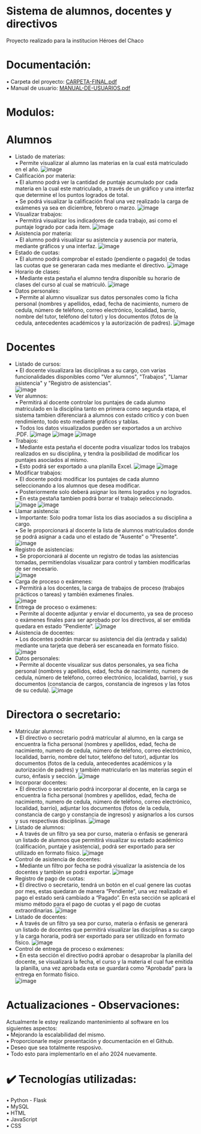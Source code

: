 # Sistema de alumnos, docentes y directivos
Proyecto realizado para la institucion Héroes del Chaco
# Documentación:
• Carpeta del proyecto: [CARPETA-FINAL.pdf](https://github.com/carloslugoo/Proyecto.2022-UCI/files/13528107/CARPETA-FINAL.pdf) <br>
• Manual de usuario: [MANUAL-DE-USUARIOS.pdf](https://github.com/carloslugoo/Proyecto.2022-UCI/files/13528106/MANUAL-DE-USUARIOS.pdf)

# Modulos:
# Alumnos <br>
- Listado de materias: <br>
• Permite visualizar al alumno las materias en la cual está matriculado en el año.
![image](https://github.com/Luguitoo/Proyecto.2022-UCI/assets/112581880/f4d1efbc-bd78-43e1-9917-4f6fede4f6ab)
- Calificación por materia:  <br>
• El alumno podrá ver la cantidad de puntaje acumulado por cada materia en la cual este matriculado, a
través de un gráfico y una interfaz que determine el los puntos logrados de total. <br>
• Se podrá visualizar la calificación final una vez realizado la carga de exámenes ya
sea en diciembre, febrero o marzo.
![image](https://github.com/Luguitoo/Proyecto.2022-UCI/assets/112581880/1eec6aac-7b10-4878-bd8e-221cfaa8c9f6)
- Visualizar trabajos:  <br>
• Permitirá visualizar los indicadores de cada trabajo, asi como el puntaje logrado por cada item.
![image](https://github.com/carloslugoo/Proyecto.2022-UCI/assets/112581880/7f27a092-4186-4ce4-a1d0-f9d40d645b44)
- Asistencia por materia:  <br>
• El alumno podrá visualizar su asistencia y ausencia por materia, mediante gráficos y
una interfaz.
![image](https://github.com/Luguitoo/Proyecto.2022-UCI/assets/112581880/3be6fb9f-e8ca-47cd-8e43-3013e6b5b293)
- Estado de cuotas: <br>
• El alumno podrá comprobar el estado (pendiente o pagado) de todas las cuotas que
se generaran cada mes mediante el directivo.
![image](https://github.com/Luguitoo/Proyecto.2022-UCI/assets/112581880/ff614a5b-dcda-493d-980c-39ce7d8c2473)
- Horario de clases: <br>
• Mediante esta pestaña el alumno tendra disponible su horario de clases del curso al cual se matriculó.
![image](https://github.com/carloslugoo/Proyecto.2022-UCI/assets/112581880/61ba925b-91b4-4f32-97b6-14b3d5171f3f)
- Datos personales: <br>
• Permite al alumno visualizar sus datos personales como la ficha personal (nombres y
apellidos, edad, fecha de nacimiento, numero de cedula, número de teléfono, correo
electrónico, localidad, barrio, nombre del tutor, teléfono del tutor) y los documentos
(fotos de la cedula, antecedentes académicos y la autorización de padres).
![image](https://github.com/Luguitoo/Proyecto.2022-UCI/assets/112581880/8782fa1b-0191-450d-a9e5-5d659f17e219)
# Docentes <br>
- Listado de cursos: <br>
• El docente visualizara las disciplinas a su cargo, con varias funcionalidades disponibles como "Ver alumnos", "Trabajos", "Llamar asistencia" y "Registro de asistencias". <br>
![image](https://github.com/carloslugoo/Proyecto.2022-UCI/assets/112581880/69eb4660-266b-41c4-bafe-51c19bcaa473)
- Ver alumnos: <br>
• Permitirá al docente controlar los puntajes de cada alumno matriculado en la disciplina tanto en primera como segunda etapa, el sistema tambien diferenciará a alumnos con estado critico y con buen rendimiento, todo esto mediante gráficos y tablas. <br>
• Todos los datos visualizados pueden ser exportados a un archivo .PDF.
![image](https://github.com/carloslugoo/Proyecto.2022-UCI/assets/112581880/4e882564-8540-4c49-a963-4cf5874a2bcf)
![image](https://github.com/carloslugoo/Proyecto.2022-UCI/assets/112581880/9c56b406-dc01-4fd3-8b2f-7657dc6f50d5)
![image](https://github.com/carloslugoo/Proyecto.2022-UCI/assets/112581880/d45c021b-1cf0-42c3-aa22-5e24b3b5484d)
- Trabajos: <br>
• Mediante esta pestaña el docente podra visualizar todos los trabajos realizados en su disciplina, y tendra la posibilidad de modificar los puntajes asociados al mismo. <br>
• Esto podrá ser exportado a una planilla Excel.
![image](https://github.com/carloslugoo/Proyecto.2022-UCI/assets/112581880/7230ad95-e418-4d15-992b-95b0ba62777e)
![image](https://github.com/carloslugoo/Proyecto.2022-UCI/assets/112581880/dac5b7d1-d67f-4ce0-b6f2-4c240e7e70b5)
- Modificar trabajos: <br>
• El docente podrá modificar los puntajes de cada alumno seleccionando a los alumnos que desea modificar. <br>
• Posteriormente solo deberá asignar los items logrados y no logrados.
• En esta pestaña tambien podrá borrar el trabajo seleccionado.
![image](https://github.com/carloslugoo/Proyecto.2022-UCI/assets/112581880/e7d24d57-6cb4-4582-9bcb-608cae610540)
![image](https://github.com/carloslugoo/Proyecto.2022-UCI/assets/112581880/8f30b589-e75b-4f61-949f-14c85a999780)
- Llamar asistencia:  <br>
• Importante: Solo podra tomar lista los dias asociados a su disciplina a cargo. <br>
• Se le proporcionará al docente la lista de alumnos matriculados donde se podrá asignar a cada uno el estado de "Ausente" o "Presente". <br>
![image](https://github.com/carloslugoo/Proyecto.2022-UCI/assets/112581880/761bb81b-26f6-4563-9a40-10ffd1d3afea)
- Registro de asistencias:  <br>
• Se proporcionará al docente un registro de todas las asistencias tomadas, permitiendolas visualizar para control y tambien modificarlas de ser necesario. <br>
![image](https://github.com/carloslugoo/Proyecto.2022-UCI/assets/112581880/5cc41151-d13e-4018-8fa3-9cfa274fa9d9)
- Carga de proceso o exámenes: <br>
• Permitirá a los docentes, la carga de trabajos de proceso (trabajos prácticos o tareas)
y también exámenes finales. <br>
![image](https://github.com/Luguitoo/Proyecto.2022-UCI/assets/112581880/e6c8c745-7705-4ad2-9ba4-19360cea67a3)
- Entrega de proceso o exámenes:  <br>
• Permite al docente adjuntar y enviar el documento, ya sea de proceso o exámenes finales para ser
aprobado por los directivos, al ser emitida quedara en estado “Pendiente”.
![image](https://github.com/Luguitoo/Proyecto.2022-UCI/assets/112581880/537025b6-dcc6-4ab6-91d6-9ceede26ea52)
- Asistencia de docentes: <br>
• Los docentes podrán marcar su asistencia del día (entrada y salida) mediante una tarjeta que deberá ser escaneada en formato físico.
![image](https://github.com/Luguitoo/Proyecto.2022-UCI/assets/112581880/d09420d0-7f82-4af0-9ab5-146d4ca539ea)
- Datos personales: <br>
• Permite al docente visualizar sus datos personales, ya sea ficha personal (nombres y
apellidos, edad, fecha de nacimiento, numero de cedula, número de teléfono, correo
electrónico, localidad, barrio), y sus documentos (constancia de cargos, constancia de
ingresos y las fotos de su cedula).
![image](https://github.com/Luguitoo/Proyecto.2022-UCI/assets/112581880/0cd22eac-2c56-4d67-b7d5-5fd78dc93adc)
# Directora o secretario:
- Matricular alumnos: <br>
• El directivo o secretario podrá matricular al alumno, en la carga se encuentra la ficha
personal (nombres y apellidos, edad, fecha de nacimiento, numero de cedula, número
de teléfono, correo electrónico, localidad, barrio, nombre del tutor, teléfono del tutor),
adjuntar los documentos (fotos de la cedula, antecedentes académicos y la
autorización de padres) y también matricularlo en las materias según el curso, énfasis
y sección.
![image](https://github.com/Luguitoo/Proyecto.2022-UCI/assets/112581880/c2763f0b-71ae-4983-8e42-7665cf053691)
- Incorporar docentes: <br>
• El directivo o secretario podrá incorporar al docente, en la carga se encuentra la ficha
personal (nombres y apellidos, edad, fecha de nacimiento, numero de cedula, número
de teléfono, correo electrónico, localidad, barrio), adjuntar los documentos (fotos de
la cedula, constancia de cargo y constancia de ingresos) y asignarlos a los cursos y
sus respectivas disciplinas.
![image](https://github.com/Luguitoo/Proyecto.2022-UCI/assets/112581880/f04cd905-2e3e-4f17-8f9c-7fe28a7f4e57)
- Listado de alumnos: <br>
• A través de un filtro ya sea por curso, materia o énfasis se generará un listado de
alumnos que permitirá visualizar su estado académico (calificación, puntaje y
asistencia), podrá ser exportado para ser utilizado en formato físico.
![image](https://github.com/Luguitoo/Proyecto.2022-UCI/assets/112581880/9f12890f-31cb-4d91-8ea2-a6456d6a719d)
- Control de asistencia de docentes: <br>
• Mediante un filtro por fecha se podrá visualizar la asistencia de los docentes y
también se podrá exportar.
![image](https://github.com/Luguitoo/Proyecto.2022-UCI/assets/112581880/99b14700-19d3-4883-a3ea-2264e61d0bd9)
- Registro de pago de cuotas: <br>
• El directivo o secretario, tendrá un botón en el cual genere las cuotas por mes, estas
quedaran de manera “Pendiente”, una vez realizado el pago el estado será cambiado
a “Pagado”. En esta sección se aplicará el mismo método para el pago de cuotas y el
pago de cuotas extraordinarias.
![image](https://github.com/Luguitoo/Proyecto.2022-UCI/assets/112581880/84e033a6-9980-405c-86bc-e6d3ba97d9af)
- Listado de docentes: <br>
• A través de un filtro ya sea por curso, materia o énfasis se generará un listado de
docentes que permitirá visualizar las disciplinas a su cargo y la carga horaria, podrá
ser exportado para ser utilizado en formato físico.
![image](https://github.com/Luguitoo/Proyecto.2022-UCI/assets/112581880/beb56c2a-6883-409f-aa15-333ef461f652)
- Control de entrega de proceso o exámenes:  <br>
• En esta sección el directivo podrá aprobar o desaprobar la planilla del docente, se
visualizará la fecha, el curso y la materia el cual fue emitida la planilla, una vez
aprobada esta se guardará como “Aprobada” para la entrega en formato físico. <br>
![image](https://github.com/Luguitoo/Proyecto.2022-UCI/assets/112581880/2df41ee7-99ea-4d2e-a99e-daa1399be3c1)
# Actualizaciones - Observaciones:
Actualmente le estoy realizando mantenimiento al software en los siguientes aspectos: <br>
• Mejorando la escalabilidad del mismo. <br>
• Proporcionarle mejor presentación y documentación en el Github. <br>
• Deseo que sea totalmente resposivo. <br>
• Todo esto para implementarlo en el año 2024 nuevamente. <br>
# ✔️ Tecnologías utilizadas: <br>
• Python - Flask <br>
• MySQL <br>
• HTML <br>
• JavaScript <br>
• CSS <br>

